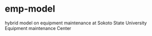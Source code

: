 # emp-model
hybrid model on equipment maintenance at Sokoto State University Equipment maintenance Center
